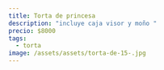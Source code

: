 ```yaml
---
title: Torta de princesa
description: "incluye caja visor y moño "
precio: $8000
tags:
  - torta
image: /assets/assets/torta-de-15-.jpg
---
```

